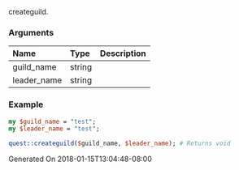 createguild.
### Arguments
**Name**|**Type**|**Description**
:---|:---|:---
guild_name|string|
leader_name|string|

### Example

```perl
my $guild_name = "test";
my $leader_name = "test";

quest::createguild($guild_name, $leader_name); # Returns void
```


Generated On 2018-01-15T13:04:48-08:00